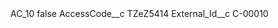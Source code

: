 <?xml version="1.0" encoding="UTF-8"?>
<CustomMetadata xmlns="http://soap.sforce.com/2006/04/metadata" xmlns:xsi="http://www.w3.org/2001/XMLSchema-instance" xmlns:xsd="http://www.w3.org/2001/XMLSchema">
    <label>AC_10</label>
    <protected>false</protected>
    <values>
        <field>AccessCode__c</field>
        <value xsi:type="xsd:string">TZeZ5414</value>
    </values>
    <values>
        <field>External_Id__c</field>
        <value xsi:type="xsd:string">C-00010</value>
    </values>
</CustomMetadata>
